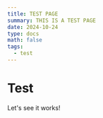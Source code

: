 ```yaml
---
title: TEST PAGE
summary: THIS IS A TEST PAGE
date: 2024-10-24
type: docs
math: false
tags:
  - test
---
```


# Test

Let's see it works!